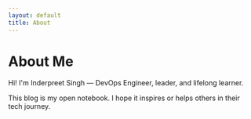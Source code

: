 ```yaml
---
layout: default
title: About
---
```


# About Me

Hi! I'm Inderpreet Singh — DevOps Engineer, leader, and lifelong learner.

This blog is my open notebook. I hope it inspires or helps others in their tech journey.
